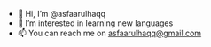 - 👋 Hi, I’m @asfaarulhaqq
- 👀 I’m interested in learning new languages
- 📫 You can reach me on asfaarulhaqq@gmail.com

<!---
asfaarulhaqq/asfaarulhaqq is a ✨ special ✨ repository because its `README.md` (this file) appears on your GitHub profile.
You can click the Preview link to take a look at your changes.
--->
